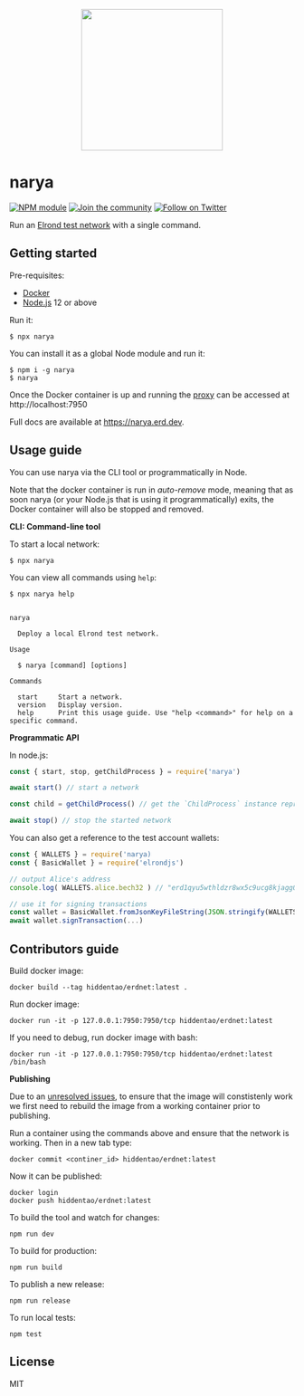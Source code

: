 <p align="center">
  <img width="250" height="250" src="https://raw.githubusercontent.com/erdDEVcode/narya/master/assets/logo.png">
</p>

# narya

[![NPM module](https://badge.fury.io/js/narya.svg)](https://badge.fury.io/js/narya)
[![Join the community](https://img.shields.io/badge/Chat%20on-Telegram-brightgreen.svg?color=0088cc)](https://t.me/erdDEV)
[![Follow on Twitter](https://img.shields.io/twitter/url/http/shields.io.svg?style=social&label=Follow&maxAge=2592000)](https://twitter.com/erd_dev)

Run an [Elrond test network](https://docs.elrond.com/developers/setup-a-local-testnet) with a single command.

## Getting started

Pre-requisites:

* [Docker](https://www.docker.com/)
* [Node.js](https://nodejs.org) 12 or above

Run it:

```
$ npx narya
```

You can install it as a global Node module and run it:

```
$ npm i -g narya
$ narya
```

Once the Docker container is up and running the [proxy](https://github.com/ElrondNetwork/elrond-proxy-go) can be accessed at http://localhost:7950

Full docs are available at https://narya.erd.dev.

## Usage guide

You can use narya via the CLI tool or programmatically in Node. 

Note that the docker container is run in _auto-remove_ mode, meaning that as soon narya (or your Node.js that is using it programmatically) exits, the Docker container will also be stopped and removed.

**CLI: Command-line tool**

To start a local network:

```
$ npx narya
```

You can view all commands using `help`:

```
$ npx narya help


narya

  Deploy a local Elrond test network. 

Usage

  $ narya [command] [options] 

Commands

  start     Start a network.                                                             
  version   Display version.                                                             
  help      Print this usage guide. Use "help <command>" for help on a specific command. 
```

**Programmatic API**

In node.js:

```js
const { start, stop, getChildProcess } = require('narya')

await start() // start a network

const child = getChildProcess() // get the `ChildProcess` instance representing the docker container

await stop() // stop the started network
```

You can also get a reference to the test account wallets:

```js
const { WALLETS } = require('narya)
const { BasicWallet } = require('elrondjs')

// output Alice's address
console.log( WALLETS.alice.bech32 ) // "erd1qyu5wthldzr8wx5c9ucg8kjagg0jfs53s8nr3zpz3hypefsdd8ssycr6th"

// use it for signing transactions
const wallet = BasicWallet.fromJsonKeyFileString(JSON.stringify(WALLETS.alice), 'password')
await wallet.signTransaction(...)
```

## Contributors guide

Build docker image:

```
docker build --tag hiddentao/erdnet:latest .
```

Run docker image:

```
docker run -it -p 127.0.0.1:7950:7950/tcp hiddentao/erdnet:latest
```

If you need to debug, run docker image with bash:

```
docker run -it -p 127.0.0.1:7950:7950/tcp hiddentao/erdnet:latest /bin/bash
```

**Publishing**

Due to an [unresolved issues](https://github.com/ElrondNetwork/elrond-sdk/issues), to ensure that the image will 
constistenly work we first need to rebuild the image from a working container prior to publishing.

Run a container using the commands above and ensure that the network is working. Then in a new tab type:

```
docker commit <continer_id> hiddentao/erdnet:latest
```

Now it can be published:

```
docker login
docker push hiddentao/erdnet:latest
```

To build the tool and watch for changes:

```
npm run dev
```

To build for production:

```
npm run build
```

To publish a new release:

```
npm run release
```

To run local tests:

```shell
npm test
```

## License

MIT
